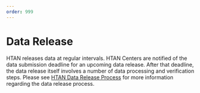 ```yaml
---
order: 999
---
```


# Data Release

HTAN releases data at regular intervals.  HTAN Centers are notified of the data submission deadline for an upcoming data release.  After that deadline, the data release itself involves a number of data processing and verification steps.  Please see [HTAN Data Release Process](https://docs.google.com/document/d/15xvIbfyQmgbMD_uB2e0SwPFw67_AePB5YspF4dsilCA/edit#heading=h.tddsmkcn4p1p) for more information regarding the data release process.